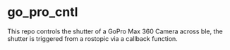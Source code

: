 # go_pro_cntl

This repo controls the shutter of a GoPro Max 360 Camera across ble, the shutter is triggered from a rostopic via a callback function.
